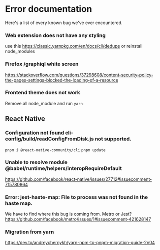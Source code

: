 # Error documentation

Here's a list of every known bug we've ever encountered.

### Web extension does not have any styling

use this https://classic.yarnpkg.com/en/docs/cli/dedupe or reinstall node_modules

### Firefox /graphiql white screen

https://stackoverflow.com/questions/37298608/content-security-policy-the-pages-settings-blocked-the-loading-of-a-resource

### Frontend theme does not work

Remove all node_module and run `yarn`


## React Native

### Configuration not found cli-config/build/readConfigFromDisk.js not supported.
`pnpm i @react-native-community/cli`
`pnpm update`

### Unable to resolve module @babel/runtime/helpers/interopRequireDefault
https://github.com/facebook/react-native/issues/27712#issuecomment-715780864

###  Error: jest-haste-map: File to process was not found in the haste map.
We have to find where this bug is coming from. Metro or Jest?
https://github.com/facebook/metro/issues/1#issuecomment-421628147

### Migration from yarn

https://dev.to/andreychernykh/yarn-npm-to-pnpm-migration-guide-2n04